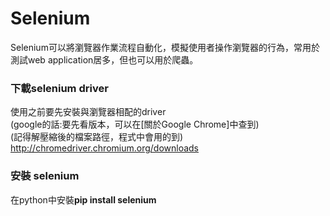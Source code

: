 # Selenium

Selenium可以將瀏覽器作業流程自動化，模擬使用者操作瀏覽器的行為，常用於測試web application居多，但也可以用於爬蟲。

### 下載selenium driver
使用之前要先安裝與瀏覽器相配的driver<br>
(google的話:要先看版本，可以在[關於Google Chrome]中查到)<br>
(記得解壓縮後的檔案路徑，程式中會用的到)<br>
http://chromedriver.chromium.org/downloads<br>

### 安裝 selenium
在python中安裝**pip install selenium**
